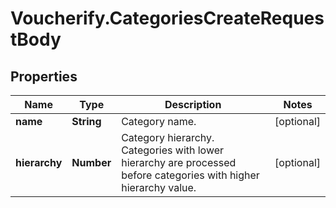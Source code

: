 # Voucherify.CategoriesCreateRequestBody

## Properties

Name | Type | Description | Notes
------------ | ------------- | ------------- | -------------
**name** | **String** | Category name. | [optional] 
**hierarchy** | **Number** | Category hierarchy. Categories with lower hierarchy are processed before categories with higher hierarchy value. | [optional] 


